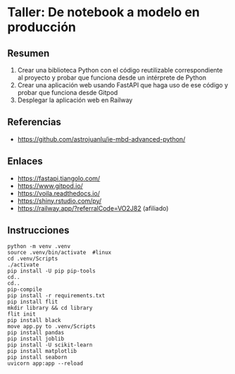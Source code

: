 # Taller: De notebook a modelo en producción

## Resumen

1. Crear una biblioteca Python con el código reutilizable correspondiente al proyecto
   y probar que funciona desde un intérprete de Python
2. Crear una aplicación web usando FastAPI que haga uso de ese código
   y probar que funciona desde Gitpod
3. Desplegar la aplicación web en Railway

## Referencias

- https://github.com/astrojuanlu/ie-mbd-advanced-python/

## Enlaces

- https://fastapi.tiangolo.com/
- https://www.gitpod.io/
- https://voila.readthedocs.io/
- https://shiny.rstudio.com/py/
- https://railway.app/?referralCode=VO2J82 (afiliado)

## Instrucciones

```
python -m venv .venv
source .venv/bin/activate  #linux
cd .venv/Scripts
./activate
pip install -U pip pip-tools
cd..
cd..
pip-compile
pip install -r requirements.txt
pip install flit
mkdir library && cd library
flit init
pip install black
move app.py to .venv/Scripts 
pip install pandas
pip install joblib
pip install -U scikit-learn
pip install matplotlib
pip install seaborn
uvicorn app:app --reload
```
